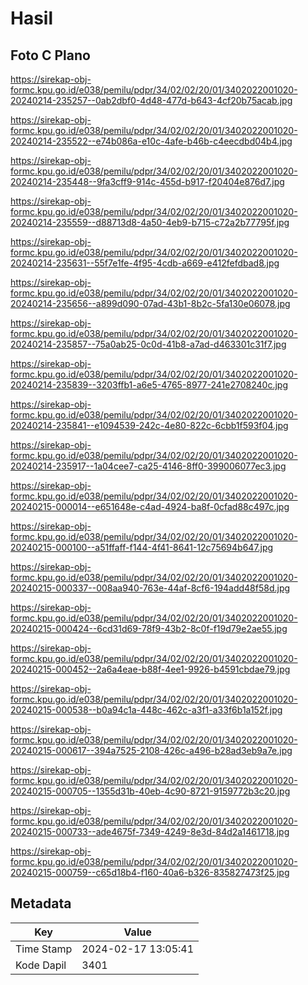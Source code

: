 # Hasil

## Foto C Plano

https://sirekap-obj-formc.kpu.go.id/e038/pemilu/pdpr/34/02/02/20/01/3402022001020-20240214-235257--0ab2dbf0-4d48-477d-b643-4cf20b75acab.jpg

https://sirekap-obj-formc.kpu.go.id/e038/pemilu/pdpr/34/02/02/20/01/3402022001020-20240214-235522--e74b086a-e10c-4afe-b46b-c4eecdbd04b4.jpg

https://sirekap-obj-formc.kpu.go.id/e038/pemilu/pdpr/34/02/02/20/01/3402022001020-20240214-235448--9fa3cff9-914c-455d-b917-f20404e876d7.jpg

https://sirekap-obj-formc.kpu.go.id/e038/pemilu/pdpr/34/02/02/20/01/3402022001020-20240214-235559--d88713d8-4a50-4eb9-b715-c72a2b77795f.jpg

https://sirekap-obj-formc.kpu.go.id/e038/pemilu/pdpr/34/02/02/20/01/3402022001020-20240214-235631--55f7e1fe-4f95-4cdb-a669-e412fefdbad8.jpg

https://sirekap-obj-formc.kpu.go.id/e038/pemilu/pdpr/34/02/02/20/01/3402022001020-20240214-235656--a899d090-07ad-43b1-8b2c-5fa130e06078.jpg

https://sirekap-obj-formc.kpu.go.id/e038/pemilu/pdpr/34/02/02/20/01/3402022001020-20240214-235857--75a0ab25-0c0d-41b8-a7ad-d463301c31f7.jpg

https://sirekap-obj-formc.kpu.go.id/e038/pemilu/pdpr/34/02/02/20/01/3402022001020-20240214-235839--3203ffb1-a6e5-4765-8977-241e2708240c.jpg

https://sirekap-obj-formc.kpu.go.id/e038/pemilu/pdpr/34/02/02/20/01/3402022001020-20240214-235841--e1094539-242c-4e80-822c-6cbb1f593f04.jpg

https://sirekap-obj-formc.kpu.go.id/e038/pemilu/pdpr/34/02/02/20/01/3402022001020-20240214-235917--1a04cee7-ca25-4146-8ff0-399006077ec3.jpg

https://sirekap-obj-formc.kpu.go.id/e038/pemilu/pdpr/34/02/02/20/01/3402022001020-20240215-000014--e651648e-c4ad-4924-ba8f-0cfad88c497c.jpg

https://sirekap-obj-formc.kpu.go.id/e038/pemilu/pdpr/34/02/02/20/01/3402022001020-20240215-000100--a51ffaff-f144-4f41-8641-12c75694b647.jpg

https://sirekap-obj-formc.kpu.go.id/e038/pemilu/pdpr/34/02/02/20/01/3402022001020-20240215-000337--008aa940-763e-44af-8cf6-194add48f58d.jpg

https://sirekap-obj-formc.kpu.go.id/e038/pemilu/pdpr/34/02/02/20/01/3402022001020-20240215-000424--6cd31d69-78f9-43b2-8c0f-f19d79e2ae55.jpg

https://sirekap-obj-formc.kpu.go.id/e038/pemilu/pdpr/34/02/02/20/01/3402022001020-20240215-000452--2a6a4eae-b88f-4ee1-9926-b4591cbdae79.jpg

https://sirekap-obj-formc.kpu.go.id/e038/pemilu/pdpr/34/02/02/20/01/3402022001020-20240215-000538--b0a94c1a-448c-462c-a3f1-a33f6b1a152f.jpg

https://sirekap-obj-formc.kpu.go.id/e038/pemilu/pdpr/34/02/02/20/01/3402022001020-20240215-000617--394a7525-2108-426c-a496-b28ad3eb9a7e.jpg

https://sirekap-obj-formc.kpu.go.id/e038/pemilu/pdpr/34/02/02/20/01/3402022001020-20240215-000705--1355d31b-40eb-4c90-8721-9159772b3c20.jpg

https://sirekap-obj-formc.kpu.go.id/e038/pemilu/pdpr/34/02/02/20/01/3402022001020-20240215-000733--ade4675f-7349-4249-8e3d-84d2a1461718.jpg

https://sirekap-obj-formc.kpu.go.id/e038/pemilu/pdpr/34/02/02/20/01/3402022001020-20240215-000759--c65d18b4-f160-40a6-b326-835827473f25.jpg


## Metadata

| Key        | Value               |
| ---------- | ------------------- |
| Time Stamp | 2024-02-17 13:05:41 |
| Kode Dapil | 3401                |



